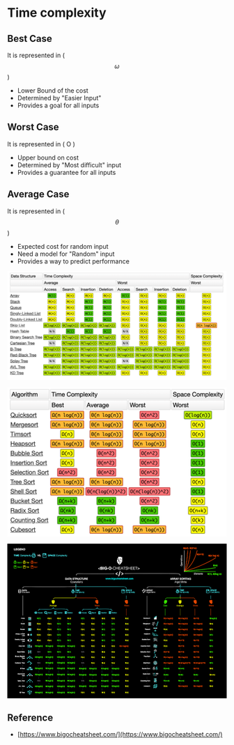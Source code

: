 # Time complexity

## Best Case 

It is represented in \( $$\omega$$ \)

* Lower Bound of the cost
* Determined by "Easier Input"
* Provides a goal for all inputs

## Worst Case 

It is represented in \( O \)

* Upper bound on cost
* Determined by "Most difficult" input
* Provides a guarantee for all inputs

## Average Case 

It is represented in \( $$\theta$$ \)

* Expected cost for random input
* Need a model for "Random" input
* Provides a way to predict performance

![Common Data Structure Operations](../.gitbook/assets/image%20%2821%29.png)

![Array Sorting algorithms](../.gitbook/assets/image%20%285%29.png)

![BIG-0 Cheat sheet](../.gitbook/assets/image.png)



## Reference

* [https://www.bigocheatsheet.com/](https://www.bigocheatsheet.com/)

